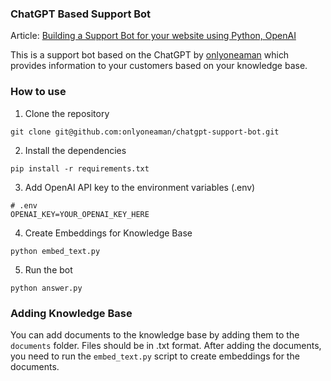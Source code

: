 ### ChatGPT Based Support Bot 

Article: [Building a Support Bot for your website using Python, OpenAI](https://onlyoneaman.medium.com/building-a-support-bot-for-your-website-using-python-openai-3cde0a6b5e91)

This is a support bot based on the ChatGPT by <a href="https://onlyoneaman.com" target="_blank">onlyoneaman</a> which 
provides information to your customers based on your knowledge base.

### How to use

1. Clone the repository
```
git clone git@github.com:onlyoneaman/chatgpt-support-bot.git
```

2. Install the dependencies
```
pip install -r requirements.txt
```

3. Add OpenAI API key to the environment variables (.env)
```
# .env
OPENAI_KEY=YOUR_OPENAI_KEY_HERE
```

4. Create Embeddings for Knowledge Base
```
python embed_text.py
```

5. Run the bot
```
python answer.py
```

### Adding Knowledge Base

You can add documents to the knowledge base by adding them to the `documents` folder.
Files should be in .txt format. 
After adding the documents, you need to run the `embed_text.py` script to create embeddings for the documents.
